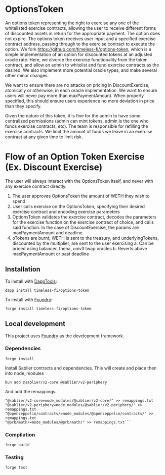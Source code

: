# OptionsToken

An options token representing the right to exercise any one of the whitelisted exercise contracts, allowing the user to receive different forms of discounted assets in return for the appropriate payment. The option does not expire. The options token receives user input and a specified exercise contract address, passing through to the exercise contract to execute the option. We fork https://github.com/timeless-fi/options-token, which is a simple implementation of an option for discounted tokens at an adjusted oracle rate. Here, we divorce the exercise functionality from the token contract, and allow an admin to whitelist and fund exercise contracts as the desired. We also implement more potential oracle types, and make several other minor changes.

We want to ensure there are no attacks on pricing in DiscountExercise, atomically or otherwise, in each oracle implementation.  We want to ensure users will never pay more than maxPaymentAmount. When properly specified, this should ensure users experience no more deviation in price than they specify.

Given the nature of this token, it is fine for the admin to have some centralized permissions (admin can mint tokens, admin is the one who funds exercise contracts, etc).  The team is responsible for refilling the exercise contracts. We limit the amount of funds we leave in an exercise contract at any given time to limit risk.  

# Flow of an Option Token Exercise (Ex. Discount Exercise)

The user will always interact with the OptionsToken itself, and never with any exercise contract directly.

1. The user approves OptionsToken the amount of WETH they wish to spend
2. User calls exercise on the OptionsToken, specifying their desired exercise contract and encoding exercise parameters
3. OptionsToken validates the exercise contract, decodes the parameters for the exercise function on the exercise contract of choice, and calls said function. In the case of DiscountExercise, the params are maxPaymentAmount and deadline.
4. oTokens are burnt, WETH is sent to the treasury, and underlyingTokens, discounted by the multiplier, are sent to the user exercising
    a. Can be priced using balancer, thena, univ3 twap oracles
    b. Reverts above maxPaymentAmount or past deadline


## Installation

To install with [DappTools](https://github.com/dapphub/dapptools):

```
dapp install timeless-fi/options-token
```

To install with [Foundry](https://github.com/gakonst/foundry):

```
forge install timeless-fi/options-token
```

## Local development

This project uses [Foundry](https://github.com/gakonst/foundry) as the development framework.

### Dependencies

```
forge install
```

Install Sablier contracts and dependencies. This will create and place then into node_modules

```
bun add @sablier/v2-core @sablier/v2-periphery
```

And add the remappings

```
"@sablier/v2-core=node_modules/@sablier/v2-core/" >> remappings.txt
"@sablier/v2-periphery=node_modules/@sablier/v2-periphery/" >> remappings.txt
"@openzeppelin/contracts/=node_modules/@openzeppelin/contracts/" >> remappings.txt
"@prb/math/=node_modules/@prb/math/" >> remappings.txt```
```
### Compilation

```
forge build
```

### Testing

```
forge test
```